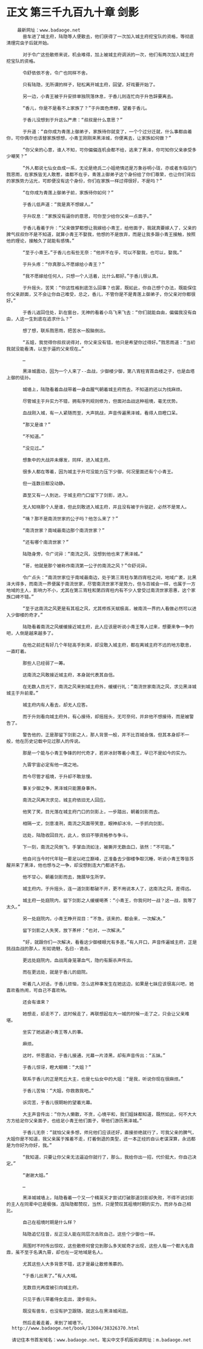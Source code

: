 # 正文 第三千九百九十章 剑影
        最新网址：www.badaoge.net
          兽车进了城主府，陆隐等人便散去，他们获得了一次加入城主府挖宝队的资格，等彻底清理完虫子后就开始。
      
          对于令广这些散修来说，机会难得，加上被城主府调派的一次，他们有两次加入城主府挖宝队的资格。
      
          令舒依依不舍，令广也同样不舍。
      
          只有陆隐，无所谓的样子，轻松离开城主府，回望，好戏要开始了。
      
          另一边，小青王被于升安排单独院落休息，于香儿则连忙向于升告辞要离去。
      
          “香儿，你是不是看不上家族了？”于升面色肃穆，望着于香儿。
      
          于香儿没想到于升这么严肃：“叔叔是什么意思？”
      
          于升道：“自你成为青莲上御弟子，家族待你就变了，一个个过分迁就，什么事都由着你，可你偶尔也该替家族想想，小青王刚刚来黑泽城，你便离去，让家族如何做？”
      
          “你父亲的心意，谁人不知，可你偏偏连机会都不给，逃来了黑泽，你可知你父亲承受多少嘲笑？”
      
          “外人都说七仙女自成一系，无论是绝氏二小姐绝情还是万象谷明小珑，亦或者东临剑门戮思雨，在家族皆无人敢惹，谁都不在乎，青莲上御弟子这个身份给了你们尊荣，也让你们背后的家族势力沾光，可即便没有这个身份，你们在家族一样过得很好，不是吗？”
      
          “在你成为青莲上御弟子前，家族待你如何？”
      
          于香儿低声道：“我是真不想嫁人。”
      
          于升叹息：“家族没有逼你的意思，可你至少给你父亲一点面子。”
      
          于香儿看着于升：“父亲做梦都想让我嫁给小青王，给他面子，我就真要嫁人了，父亲的脾气叔叔你不是不知道，就算小青王不娶我，他想的不是放弃，而是让我多跟小青王接触，按照他的理论，接触久了就能有感情。”
      
          “至于小青王。”于香儿也有些无奈：“他并不在乎，可以不娶我，也可以，娶我。”
      
          于升头疼：“你真那么不愿嫁给小青王？”
      
          “我不愿嫁给任何人，只想一个人活着，比什么都好。”于香儿很认真。
      
          于升摇头，苦笑：“你这性格到底怎么回事？也罢，既如此，你自己想个办法，既能保住你父亲颜面，又不会让你自己难受，总之，香儿，不管你是不是青莲上御弟子，你父亲对你都很好。”
      
          于香儿返回住处，趴在窗台，无神的看着小鸟飞来飞去：“你们就能自由，偏偏我没有自由，人这一生到底在追求什么？”
      
          想了想，联系戮思雨，把苦水一股脑倒出。
      
          “五姐，我觉得你叔叔说得对，你父亲没有错，他只是希望你过得好。”戮思雨道：“当初我就没能看清，以至于逼的父亲现在…”
      
          …
      
          黑泽城震动，因为一个人来了--血战，少御楼少御，第八宵柱宵首血楼之子，也是血塔上御的徒孙。
      
          城墙上，陆隐看着血战带着一身血腥气朝着城主府而去，不知道的还以为找麻烦。
      
          尽管城主于升实力不错，拥有序列规则修为，但面对血战这种祖境，毫无优势。
      
          血战刚入城，有一人紧随而至，大声挑战，声音传遍黑泽城，看得人目瞪口呆。
      
          “那又是谁？”
      
          “不知道。”
      
          “没见过…”
      
          想象中的大战并未爆发，同样，进入城主府。
      
          很多人都在等着，因为城主于升可没能力压下少御，何况里面还有个小青王。
      
          但一连数日都没动静。
      
          直至又有一人到达，于城主府门口留下了剑影，进入。
      
          无人知晓那个人是谁，但此刻敢进入城主府，并且没有被于升驱赶，必然不是常人。
      
          “咦？那不是南流世家的公子吗？他怎么来了？”
      
          “南流世家？南域最南边那个南流世家？”
      
          “还有哪个南流世家？”
      
          陆隐身旁，令广诧异：“南流之风，没想到他也来了黑泽城。”
      
          “哥，他就是那个被称作南流第一公子的南流之风？”令舒诧异。
      
          令广点头：“南流世家位于南域最南边，处于第三宵柱与第四宵柱之间，地域广袤，比黑泽大得多，而南流一界便属于南流世家，尽管南流世家不是势力，但与百城会一样，也属于一方地域的主人，影响力不小，尤其在第三宵柱和第四宵柱内有不少人曾受过南流世家恩惠，这个家族口碑不错。”
      
          “至于这南流之风更是有其祖之风，尤其修炼天赋极高，被南流一界的人看做必然可以进入少御楼的奇才。”
      
          陆隐看着南流之风缓缓接近城主府，此人应该是听说小青王等人过来，想要来争一争的吧，人倒是越来越多了。
      
          在他之前还有好几个年轻高手到来，却没敢入城主府，都在离城主府不远的地方歇息，一直盯着。
      
          那些人已经弱了一筹。
      
          这南流之风敢接近城主府，本身就代表其自信。
      
          在无数人目光下，南流之风来到城主府外，缓缓行礼：“南流世家南流之风，求见黑泽城城主于升前辈。”
      
          城主府内有人看去，却无人应答。
      
          而于升则看向城主府外，有心接待，却摇摇头，无可奈何，并非他不想接待，而是被警告了。
      
          警告他的，正是那留下剑影之人，那人背景一般，并不比百城会强，但其本身却不一般，他在历史记载中见过那人的传说。
      
          那是一个能与小青王争锋的时代奇才，若非冰封等着小青王，早已不是如今的实力。
      
          九霄宇宙必定有他一席之地。
      
          而今尽管才祖境，于升却不敢怠慢。
      
          事关少御之争，黑泽城只能置身事外。
      
          南流之风再次求见，城主府依旧无人回应。
      
          他笑了笑，目光落在城主府门口的剑影上，一步踏出，朝着剑影而去。
      
          相隔一丈，剑意凌冽，南流之风面带笑意，眼神却冰冷，一手抓向剑影。
      
          远处，陆隐收回目光，此人，依旧不够资格参与争斗。
      
          下一刻，南流之风倒飞，手掌血流如注，被撕开无数血口，骇然：“不可能。”
      
          他自问当今时代年轻一辈足以屹立巅峰，正准备去少御楼争取沉睡，听说小青王等皆苏醒并来了黑泽，他也想与之一争，却没想到连大门都进不去。
      
          他不甘心，朝着剑影而去，施展毕生所学。
      
          城主府内，于升摇头，连一道剑影都破不开，更不用说本人了，这南流之风，差得远。
      
          城主府一处庭院内，留下剑影之人缓缓喝茶：“小青王，你我何时一战？这一战，我等了太久。”
      
          另一处庭院内，小青王睁开双目：“不急，该来的，都会来，一次解决。”
      
          留下剑影之人失笑，放下茶杯：“也对，一次解决。”
      
          “好，就跟你们一次解决，看看这少御楼眼光有多差。”有人开口，声音传遍城主府，正是挑战血战的那人，形如诡魅，名曰--诡击。
      
          更远处庭院内，血战周身笼罩血气，隐约有厮杀声传出。
      
          而在更远处，就是于香儿的庭院。
      
          听着几人对话，于香儿烦恼，怎么这种事发生在她这边，如果是七妹应该很高兴吧，她喜欢看热闹，可自己不喜欢呐。
      
          还会有谁来？
      
          她想走，却走不了，这时候走了，再联想起在大一城的时候一走了之，只会让父亲难堪。
      
          坐实了她逃避小青王等人的事。
      
          麻烦。
      
          这时，怀思震动，于香儿接通，光幕一片漆黑，却有声音传出：“五妹。”
      
          于香儿惊讶，瞪大眼睛：“大姐？”
      
          联系于香儿的正是死丘大主，也是七仙女中的大姐：“是我，听说你现在很麻烦。”
      
          于香儿苦恼：“大姐，你救救我吧…”
      
          诉完苦，于香儿很期盼的望着光幕。
      
          大主声音传出：“你为人懒散，不贪，心境平和，我们姐妹都知道，既然如此，何不大大方方给足你父亲面子，也给足小青王他们面子，带他们游历黑泽城。”
      
          于香儿无奈：“就怕父亲多想，师兄他们应该还好，直接拒绝就行了，可我父亲的脾气，大姐你是不知道，我父亲属于推着不走，打着倒退的类型，还一本正经的自认老谋深算，永远都是为你好为你好，我。”
      
          “我知道，只要让你父亲无法逼迫你就行了，那么，我给你出一招，代价挺大，你自己决定。”
      
          “谢谢大姐。”
      
          …
      
          黑泽城城墙上，陆隐看着一个又一个精英天才尝试打破那道剑影却失败，不得不说剑影的主人在同辈中已是极强，连陆隐都赞叹，当然，只是赞叹其祖境时期的实力，而非与自己相比。
      
          自己在祖境时期是什么样？
      
          陆隐追忆往昔，反正没人能在同层次击败自己，这些个少御也一样。
      
          周围时不时传出惊叹，这些散修何曾见到那么多天赋奇才出现，这些人每一个都大名鼎鼎，虽不至于名满九霄，却也在一定地域是名人。
      
          尤其这些人大多背景不错，这才是最让散修羡慕的。
      
          “于香儿出来了。”有人大喊。
      
          无数目光再度被引向城主府。
      
          只见于香儿带着侍女走出，漫步街头。
      
          既没有兽车，也没有护卫跟随，就这么在黑泽城闲逛。
      
          然后走着走着，来到了城墙下。
      http://www.badaoge.net/book/13084/38326370.html
      
      请记住本书首发域名：www.badaoge.net。笔尖中文手机版阅读网址：m.badaoge.net